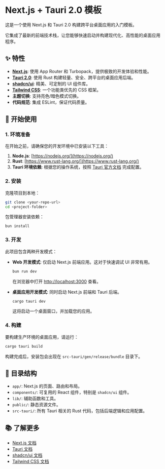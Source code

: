 # Next.js + Tauri 2.0 模板

这是一个使用 Next.js 和 Tauri 2.0 构建跨平台桌面应用的入门模板。

它集成了最新的前端技术栈，让您能够快速启动并构建现代化、高性能的桌面应用程序。

## ✨ 特性

- **[Next.js](https://nextjs.org/)**: 使用 App Router 和 Turbopack，提供极致的开发体验和性能。
- **[Tauri 2.0](https://tauri.app/)**: 使用 Rust 构建轻量、安全、跨平台的桌面应用后端。
- **[shadcn/ui](https://ui.shadcn.com/)**: 精美、可定制的 UI 组件库。
- **[Tailwind CSS](https://tailwindcss.com/)**: 一个功能类优先的 CSS 框架。
- **主题切换**: 支持亮色/暗色模式切换。
- **代码规范**: 集成 ESLint，保证代码质量。

## 🚀 开始使用

### 1. 环境准备

在开始之前，请确保您的开发环境中已安装以下工具：

1.  **Node.js**: [https://nodejs.org/](https://nodejs.org/)
2.  **Rust**: [https://www.rust-lang.org/](https://www.rust-lang.org/)
3.  **Tauri 环境依赖**: 根据您的操作系统，按照 [Tauri 官方文档](https://tauri.app/v2/guides/getting-started/prerequisites) 完成配置。

### 2. 安装

克隆项目到本地：

```bash
git clone <your-repo-url>
cd <project-folder>
```

包管理器安装依赖：

```bash
bun install
```

### 3. 开发

此项目包含两种开发模式：

- **Web 开发模式**: 仅启动 Next.js 前端应用。这对于快速调试 UI 非常有用。

  ```bash
  bun run dev
  ```

  在浏览器中打开 [http://localhost:3000](http://localhost:3000) 查看。

- **桌面应用开发模式**: 同时启动 Next.js 前端和 Tauri 后端。

  ```bash
  cargo tauri dev
  ```

  这将启动一个桌面窗口，并加载您的应用。

### 4. 构建

要构建生产环境的桌面应用，请运行：

```bash
cargo tauri build
```

构建完成后，安装包会出现在 `src-tauri/gen/release/bundle` 目录下。

## 📁 目录结构

- `app/`: Next.js 的页面、路由和布局。
- `components/`: 可复用的 React 组件，特别是 `shadcn/ui` 组件。
- `lib/`: 辅助函数和工具。
- `public/`: 静态资源文件。
- `src-tauri/`: 所有 Tauri 相关的 Rust 代码，包括后端逻辑和应用配置。

## 📚 了解更多

- [Next.js 文档](https://nextjs.org/docs)
- [Tauri 文档](https://tauri.app/v2/guides/)
- [shadcn/ui 文档](https://ui.shadcn.com/docs)
- [Tailwind CSS 文档](https://tailwindcss.com/docs)
